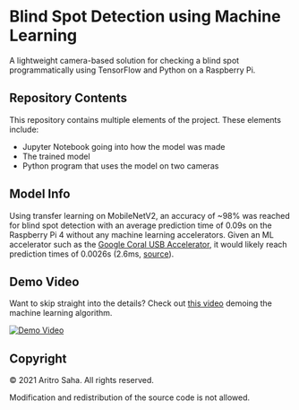 # Blind Spot Detection using Machine Learning
A lightweight camera-based solution for checking a blind spot programmatically using TensorFlow and Python on a Raspberry Pi. 

## Repository Contents
This repository contains multiple elements of the project. These elements include:
- Jupyter Notebook going into how the model was made
- The trained model
- Python program that uses the model on two cameras

## Model Info
Using transfer learning on MobileNetV2, an accuracy of ~98% was reached for blind spot detection with an average prediction time of 0.09s on the Raspberry Pi 4 without any machine learning accelerators. Given an ML accelerator such as the [Google Coral USB Accelerator](https://coral.ai/products/accelerator/), it would likely reach prediction times of 0.0026s (2.6ms, [source](https://coral.ai/docs/edgetpu/benchmarks/)).

## Demo Video
Want to skip straight into the details? Check out [this video](https://youtu.be/gVqHdGIRrTY) demoing the machine learning algorithm.

[![Demo Video](https://i.imgur.com/ZLRfkQ5.png)](https://youtu.be/gVqHdGIRrTY)

## Copyright
© 2021 Aritro Saha. All rights reserved.

Modification and redistribution of the source code is not allowed.
